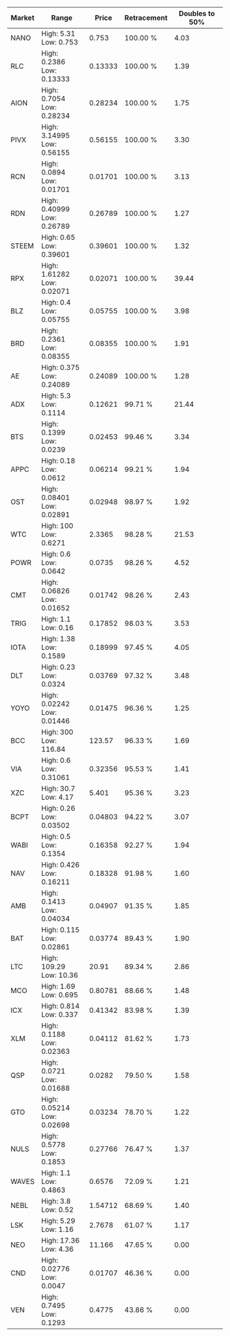 | Market | Range | Price| Retracement | Doubles to 50% |
| --- | --- | --- | --- | --- |
| NANO | High: 5.31<br />Low: 0.753 | 0.753 | 100.00 % | 4.03 |
| RLC | High: 0.2386<br />Low: 0.13333 | 0.13333 | 100.00 % | 1.39 |
| AION | High: 0.7054<br />Low: 0.28234 | 0.28234 | 100.00 % | 1.75 |
| PIVX | High: 3.14995<br />Low: 0.56155 | 0.56155 | 100.00 % | 3.30 |
| RCN | High: 0.0894<br />Low: 0.01701 | 0.01701 | 100.00 % | 3.13 |
| RDN | High: 0.40999<br />Low: 0.26789 | 0.26789 | 100.00 % | 1.27 |
| STEEM | High: 0.65<br />Low: 0.39601 | 0.39601 | 100.00 % | 1.32 |
| RPX | High: 1.61282<br />Low: 0.02071 | 0.02071 | 100.00 % | 39.44 |
| BLZ | High: 0.4<br />Low: 0.05755 | 0.05755 | 100.00 % | 3.98 |
| BRD | High: 0.2361<br />Low: 0.08355 | 0.08355 | 100.00 % | 1.91 |
| AE | High: 0.375<br />Low: 0.24089 | 0.24089 | 100.00 % | 1.28 |
| ADX | High: 5.3<br />Low: 0.1114 | 0.12621 | 99.71 % | 21.44 |
| BTS | High: 0.1399<br />Low: 0.0239 | 0.02453 | 99.46 % | 3.34 |
| APPC | High: 0.18<br />Low: 0.0612 | 0.06214 | 99.21 % | 1.94 |
| OST | High: 0.08401<br />Low: 0.02891 | 0.02948 | 98.97 % | 1.92 |
| WTC | High: 100<br />Low: 0.6271 | 2.3365 | 98.28 % | 21.53 |
| POWR | High: 0.6<br />Low: 0.0642 | 0.0735 | 98.26 % | 4.52 |
| CMT | High: 0.06826<br />Low: 0.01652 | 0.01742 | 98.26 % | 2.43 |
| TRIG | High: 1.1<br />Low: 0.16 | 0.17852 | 98.03 % | 3.53 |
| IOTA | High: 1.38<br />Low: 0.1589 | 0.18999 | 97.45 % | 4.05 |
| DLT | High: 0.23<br />Low: 0.0324 | 0.03769 | 97.32 % | 3.48 |
| YOYO | High: 0.02242<br />Low: 0.01446 | 0.01475 | 96.36 % | 1.25 |
| BCC | High: 300<br />Low: 116.84 | 123.57 | 96.33 % | 1.69 |
| VIA | High: 0.6<br />Low: 0.31061 | 0.32356 | 95.53 % | 1.41 |
| XZC | High: 30.7<br />Low: 4.17 | 5.401 | 95.36 % | 3.23 |
| BCPT | High: 0.26<br />Low: 0.03502 | 0.04803 | 94.22 % | 3.07 |
| WABI | High: 0.5<br />Low: 0.1354 | 0.16358 | 92.27 % | 1.94 |
| NAV | High: 0.426<br />Low: 0.16211 | 0.18328 | 91.98 % | 1.60 |
| AMB | High: 0.1413<br />Low: 0.04034 | 0.04907 | 91.35 % | 1.85 |
| BAT | High: 0.115<br />Low: 0.02861 | 0.03774 | 89.43 % | 1.90 |
| LTC | High: 109.29<br />Low: 10.36 | 20.91 | 89.34 % | 2.86 |
| MCO | High: 1.69<br />Low: 0.695 | 0.80781 | 88.66 % | 1.48 |
| ICX | High: 0.814<br />Low: 0.337 | 0.41342 | 83.98 % | 1.39 |
| XLM | High: 0.1188<br />Low: 0.02363 | 0.04112 | 81.62 % | 1.73 |
| QSP | High: 0.0721<br />Low: 0.01688 | 0.0282 | 79.50 % | 1.58 |
| GTO | High: 0.05214<br />Low: 0.02698 | 0.03234 | 78.70 % | 1.22 |
| NULS | High: 0.5778<br />Low: 0.1853 | 0.27766 | 76.47 % | 1.37 |
| WAVES | High: 1.1<br />Low: 0.4863 | 0.6576 | 72.09 % | 1.21 |
| NEBL | High: 3.8<br />Low: 0.52 | 1.54712 | 68.69 % | 1.40 |
| LSK | High: 5.29<br />Low: 1.16 | 2.7678 | 61.07 % | 1.17 |
| NEO | High: 17.36<br />Low: 4.36 | 11.166 | 47.65 % | 0.00 |
| CND | High: 0.02776<br />Low: 0.0047 | 0.01707 | 46.36 % | 0.00 |
| VEN | High: 0.7495<br />Low: 0.1293 | 0.4775 | 43.86 % | 0.00 |
